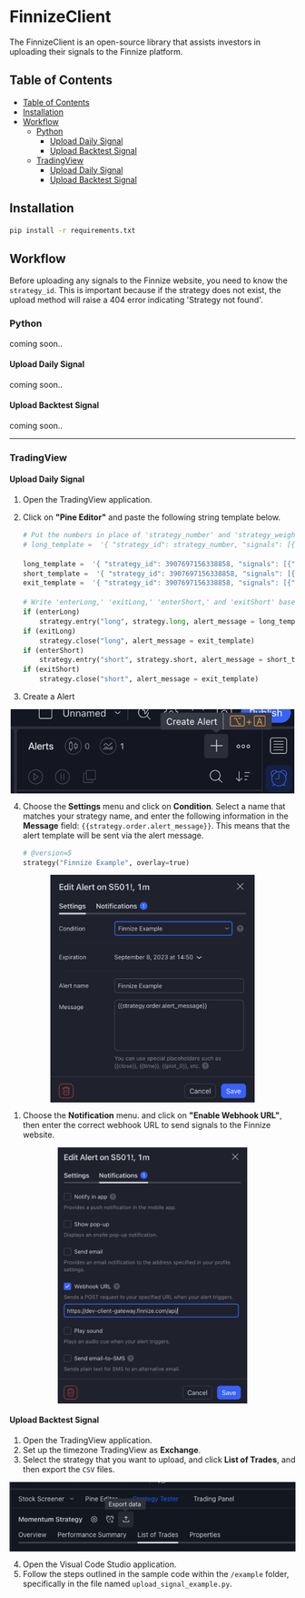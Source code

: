 <h1>FinnizeClient</h1>

The FinnizeClient is an open-source library that assists investors in uploading their signals to the Finnize platform.

## Table of Contents

- [Table of Contents](#table-of-contents)
- [Installation](#installation)
- [Workflow](#workflow)
  - [Python](#python)
    - [Upload Daily Signal](#upload-daily-signal)
    - [Upload Backtest Signal](#upload-backtest-signal)
  - [TradingView](#tradingview)
    - [Upload Daily Signal](#upload-daily-signal-1)
    - [Upload Backtest Signal](#upload-backtest-signal-1)

## Installation

```bash
pip install -r requirements.txt
```

## Workflow
Before uploading any signals to the Finnize website, you need to know the `strategy_id`. This is important because if the strategy does not exist, the upload method will raise a 404 error indicating 'Strategy not found'.
### Python

coming soon..

#### Upload Daily Signal

coming soon..

#### Upload Backtest Signal

coming soon..

---
### TradingView
#### Upload Daily Signal

1. Open the TradingView application.
2. Click on **"Pine Editor"** and paste the following string template below.

   ```python
   # Put the numbers in place of 'strategy_number' and 'strategy_weight' in the example below.
   # long_template =  '{ "strategy_id": strategy_number, "signals": [{"signal_at": "{{timenow}}", "signal": {"S50": strategy_weight}}]}'

   long_template =  '{ "strategy_id": 3907697156338858, "signals": [{"signal_at": "{{timenow}}", "signal": {"S50": 1}}]}'
   short_template =  '{ "strategy_id": 3907697156338858, "signals": [{"signal_at": "{{timenow}}", "signal": {"S50": 0}}]}'
   exit_template =  '{ "strategy_id": 3907697156338858, "signals": [{"signal_at": "{{timenow}}", "signal": {"S50": -1}}]}'

   # Write 'enterLong,' 'exitLong,' 'enterShort,' and 'exitShort' based on your strategy's conditions..
   if (enterLong)
       strategy.entry("long", strategy.long, alert_message = long_template)
   if (exitLong)
       strategy.close("long", alert_message = exit_template)
   if (enterShort)
       strategy.entry("short", strategy.short, alert_message = short_template)
   if (exitShort)
       strategy.close("short", alert_message = exit_template)

   ```

3. Create a Alert
<div style="display: flex; justify-content: center; align-items: center;">
    <img src="./example/images/turtorial_02.png" width=500>
</div>

4. Choose the **Settings** menu and click on **Condition**. Select a name that matches your strategy name, and enter the following information in the **Message** field: `{{strategy.order.alert_message}}`. This means that the alert template will be sent via the alert message.



   ```python
   # @version=5
   strategy("Finnize Example", overlay=true)
   ```

<div style="display: flex; justify-content: center; align-items: center;">
    <img src="./example/images/turtorial_03.png" height=400>
</div>

1. Choose the **Notification** menu. and click on **"Enable Webhook URL"**, then enter the correct webhook URL to send signals to the Finnize website.
<div style="display: flex; justify-content: center; align-items: center;">
    <img src="./example/images/turtorial_04.png" height=450>
</div>

#### Upload Backtest Signal

1. Open the TradingView application.
1. Set up the timezone TradingView as **Exchange**.
1. Select the strategy that you want to upload, and click **List of Trades**, and then export the `CSV` files.

<div style="display: flex; justify-content: center; align-items: center;">
    <img  style="display: flex; justify-content: center; align-items: center;" src="./example/images/turtorial_01.png">
</div>

4. Open the Visual Code Studio application.
5. Follow the steps outlined in the sample code within the `/example` folder, specifically in the file named `upload_signal_example.py`.
